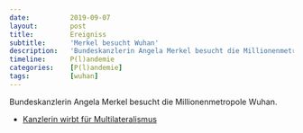 ```yaml
---
date:          2019-09-07
layout:        post
title:         Ereigniss
subtitle:      'Merkel besucht Wuhan'
description:   'Bundeskanzlerin Angela Merkel besucht die Millionenmetropole Wuhan.'
timeline:      P(l)andemie
categories:    [P(l)andemie]
tags:          [wuhan]
---
```

Bundeskanzlerin Angela Merkel besucht die Millionenmetropole Wuhan.

* [Kanzlerin wirbt für Multilateralismus](https://www.bundesregierung.de/breg-de/aktuelles/merkel-besucht-china-1667802)
